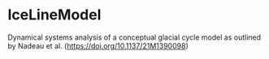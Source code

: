 # IceLineModel
Dynamical systems analysis of a conceptual glacial cycle model as outlined by Nadeau et al. (https://doi.org/10.1137/21M1390098)
